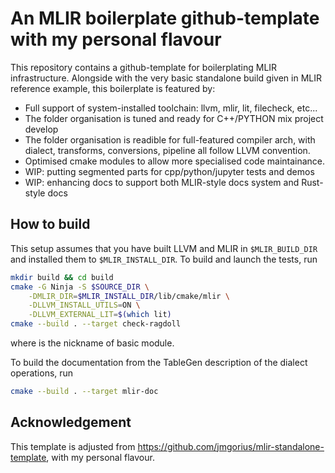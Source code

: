 # An MLIR boilerplate github-template with my personal flavour

This repository contains a github-template for boilerplating MLIR infrastructure.
Alongside with the very basic standalone build given in MLIR reference example, this boilerplate is featured by:
* Full support of system-installed toolchain: llvm, mlir, lit, filecheck, etc...
* The folder organisation is tuned and ready for C++/PYTHON mix project develop
* The folder organisation is readible for full-featured compiler arch, with dialect, transforms, conversions, pipeline all follow LLVM convention.
* Optimised cmake modules to allow more specialised code maintainance.
* WIP: putting segmented parts for cpp/python/jupyter tests and demos
* WIP: enhancing docs to support both MLIR-style docs system and Rust-style docs

## How to build

This setup assumes that you have built LLVM and MLIR in `$MLIR_BUILD_DIR` and installed them to `$MLIR_INSTALL_DIR`. To build and launch the tests, run
```sh
mkdir build && cd build
cmake -G Ninja -S $SOURCE_DIR \
    -DMLIR_DIR=$MLIR_INSTALL_DIR/lib/cmake/mlir \
    -DLLVM_INSTALL_UTILS=ON \
    -DLLVM_EXTERNAL_LIT=$(which lit)
cmake --build . --target check-ragdoll
```
where <ragdoll> is the nickname of basic module.

To build the documentation from the TableGen description of the dialect
operations, run
```sh
cmake --build . --target mlir-doc
```
## Acknowledgement
This template is adjusted from https://github.com/jmgorius/mlir-standalone-template, with my personal flavour.
